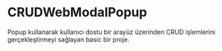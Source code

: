 # CRUDWebModalPopup
 Popup kullanarak kullanıcı dostu bir arayüz üzerinden CRUD işlemlerini gerçekleştirmeyi sağlayan basic bir proje. 
